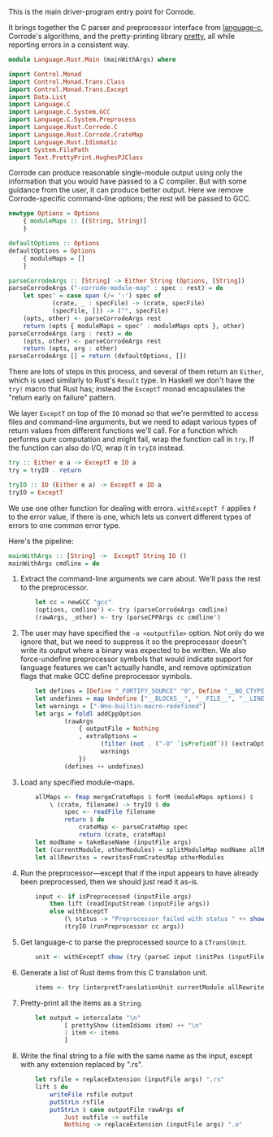This is the main driver-program entry point for Corrode.

It brings together the C parser and preprocessor interface from
[language-c](http://hackage.haskell.org/package/language-c), Corrode's
algorithms, and the pretty-printing library
[pretty](https://hackage.haskell.org/package/pretty), all while
reporting errors in a consistent way.

```haskell
module Language.Rust.Main (mainWithArgs) where

import Control.Monad
import Control.Monad.Trans.Class
import Control.Monad.Trans.Except
import Data.List
import Language.C
import Language.C.System.GCC
import Language.C.System.Preprocess
import Language.Rust.Corrode.C
import Language.Rust.Corrode.CrateMap
import Language.Rust.Idiomatic
import System.FilePath
import Text.PrettyPrint.HughesPJClass
```

Corrode can produce reasonable single-module output using only the
information that you would have passed to a C compiler. But with some
guidance from the user, it can produce better output. Here we remove
Corrode-specific command-line options; the rest will be passed to GCC.

```haskell
newtype Options = Options
    { moduleMaps :: [(String, String)]
    }

defaultOptions :: Options
defaultOptions = Options
    { moduleMaps = []
    }

parseCorrodeArgs :: [String] -> Either String (Options, [String])
parseCorrodeArgs ("-corrode-module-map" : spec : rest) = do
    let spec' = case span (/= ':') spec of
            (crate, _ : specFile) -> (crate, specFile)
            (specFile, []) -> ("", specFile)
    (opts, other) <- parseCorrodeArgs rest
    return (opts { moduleMaps = spec' : moduleMaps opts }, other)
parseCorrodeArgs (arg : rest) = do
    (opts, other) <- parseCorrodeArgs rest
    return (opts, arg : other)
parseCorrodeArgs [] = return (defaultOptions, [])
```

There are lots of steps in this process, and several of them return an
`Either`, which is used similarly to Rust's `Result` type. In Haskell we
don't have the `try!` macro that Rust has; instead the `ExceptT` monad
encapsulates the "return early on failure" pattern.

We layer `ExceptT` on top of the `IO` monad so that we're permitted to
access files and command-line arguments, but we need to adapt various
types of return values from different functions we'll call. For a
function which performs pure computation and might fail, wrap the
function call in `try`. If the function can also do I/O, wrap it in
`tryIO` instead.

```haskell
try :: Either e a -> ExceptT e IO a
try = tryIO . return

tryIO :: IO (Either e a) -> ExceptT e IO a
tryIO = ExceptT
```

We use one other function for dealing with errors. `withExceptT f`
applies `f` to the error value, if there is one, which lets us convert
different types of errors to one common error type.

Here's the pipeline:

```haskell
mainWithArgs :: [String] ->  ExceptT String IO ()
mainWithArgs cmdline = do
```

1. Extract the command-line arguments we care about. We'll pass the rest
   to the preprocessor.

    ```haskell
        let cc = newGCC "gcc"
        (options, cmdline') <- try (parseCorrodeArgs cmdline)
        (rawArgs, _other) <- try (parseCPPArgs cc cmdline')
    ```

1. The user may have specified the `-o <outputfile>` option. Not only do
   we ignore that, but we need to suppress it so the preprocessor
   doesn't write its output where a binary was expected to be written.
   We also force-undefine preprocessor symbols that would indicate
   support for language features we can't actually handle, and remove
   optimization flags that make GCC define preprocessor symbols.

    ```haskell
        let defines = [Define "_FORTIFY_SOURCE" "0", Define "__NO_CTYPE" "1"]
        let undefines = map Undefine ["__BLOCKS__", "__FILE__", "__LINE__"]
        let warnings = ["-Wno-builtin-macro-redefined"]
        let args = foldl addCppOption
                (rawArgs
                    { outputFile = Nothing
                    , extraOptions =
                          (filter (not . ("-O" `isPrefixOf`)) (extraOptions rawArgs)) ++
                          warnings
                    })
                (defines ++ undefines)
    ```

1. Load any specified module-maps.

    ```haskell
        allMaps <- fmap mergeCrateMaps $ forM (moduleMaps options) $
            \ (crate, filename) -> tryIO $ do
                spec <- readFile filename
                return $ do
                    crateMap <- parseCrateMap spec
                    return (crate, crateMap)
        let modName = takeBaseName (inputFile args)
        let (currentModule, otherModules) = splitModuleMap modName allMaps
        let allRewrites = rewritesFromCratesMap otherModules
    ```

1. Run the preprocessor&mdash;except that if the input appears to have
   already been preprocessed, then we should just read it as-is.

    ```haskell
        input <- if isPreprocessed (inputFile args)
            then lift (readInputStream (inputFile args))
            else withExceptT
                (\ status -> "Preprocessor failed with status " ++ show status)
                (tryIO (runPreprocessor cc args))
    ```

1. Get language-c to parse the preprocessed source to a `CTranslUnit`.

    ```haskell
        unit <- withExceptT show (try (parseC input (initPos (inputFile args))))
    ```

1. Generate a list of Rust items from this C translation unit.

    ```haskell
        items <- try (interpretTranslationUnit currentModule allRewrites unit)
    ```

1. Pretty-print all the items as a `String`.

    ```haskell
        let output = intercalate "\n"
                [ prettyShow (itemIdioms item) ++ "\n"
                | item <- items
                ]
    ```

1. Write the final string to a file with the same name as the input,
   except with any extension replaced by ".rs".

    ```haskell
        let rsfile = replaceExtension (inputFile args) ".rs"
        lift $ do
            writeFile rsfile output
            putStrLn rsfile
            putStrLn $ case outputFile rawArgs of
                Just outfile -> outfile
                Nothing -> replaceExtension (inputFile args) ".o"
    ```
